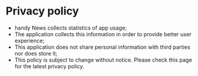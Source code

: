 # Privacy policy

- handy News collects statistics of app usage;
- The application collects this information in order to provide better user experience;
- This application does not share personal information with third parties nor does store it;	
- This policy is subject to change without notice. Please check this page for the latest privacy policy.
